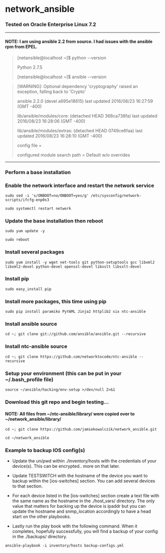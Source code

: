 # network_ansible
### Tested on Oracle Enterprise Linux 7.2

---
#### NOTE: I am using ansible 2.2 from source.  I had issues with the ansible rpm from EPEL.

> [netansible@localhost ~]$ python --version
>
> Python 2.7.5
>
> [netansible@localhost ~]$ ansible --version

> [WARNING]: Optional dependency 'cryptography' raised an exception, falling back
> to 'Crypto'
>
> ansible 2.2.0 (devel a695e18615) last updated 2016/08/23 16:27:59 (GMT -400)
>
>  lib/ansible/modules/core: (detached HEAD 368ca738fa) last updated 2016/08/23 16:28:06 (GMT -400)
>
>  lib/ansible/modules/extras: (detached HEAD 0749ce6faa) last updated 2016/08/23 16:28:10 (GMT -400)
>
>  config file =
>
>  configured module search path = Default w/o overrides

---

### Perform a base installation 

### Enable the network interface and restart the network service

`sudo sed -i 's/ONBOOT=no/ONBOOT=yes/g' /etc/sysconfig/network-scripts/ifcfg-enp0s3`

`sudo systemctl restart network`

### Update the base installation then reboot

`sudo yum update -y`

`sudo reboot`

### Install several packages

`sudo yum install -y wget net-tools git python-setuptools gcc libxml2 libxml2-devel python-devel openssl-devel libxslt libsxlt-devel`

### Install pip

`sudo easy_install pip`

### Install more packages, this time using pip

`sudo pip install paramiko PyYAML Jinja2 httplib2 six ntc-ansible`

### Install ansible source

`cd ~; git clone git://github.com/ansible/ansible.git --recursive`

### Install ntc-ansible source

`cd ~; git clone https://github.com/networktocode/ntc-ansible --recursive`

### Setup your environment (this can be put in your ~/.bash_profile file)

`source ~/ansible/hacking/env-setup >/dev/null 2>&1`

### Download this git repo and begin testing...

#### NOTE: All files from ~/ntc-ansible/library/ were copied over to ~/network_ansible/library/

`cd ~; git clone https://github.com/jamiekowalczik/network_ansible.git`

`cd ~/network_ansible`

### Example to backup IOS config(s)

* Update the un/pwd within ./inventory/hosts with the credentials of your device(s).  This can be encrypted.. more on that later.

* Update TESTSWITCH with the hostname of the device you want to backup within the [ios-switches] section.  You can add several devices to that section.

* For each device listed in the [ios-switches] section create a text file with the same name as the hostname in the ./host_vars/ directory.  The only value that matters for backing up the device is ipaddr but you can update the hostname and snmp_location accordingly to have a head start on the other playbooks.

* Lastly run the play book with the following command. When it completes, hopefully successfully, you will find a backup of your config in the ./backups/ directory.

`ansible-playbook -i inventory/hosts backup-configs.yml`
